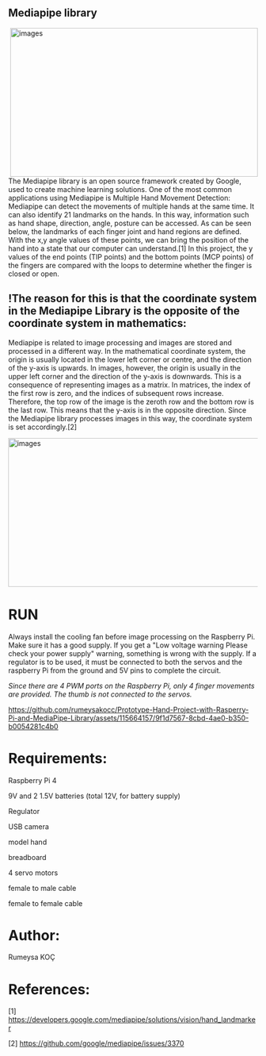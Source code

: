 ## Mediapipe library

<img src="https://github.com/rumeysakocc/Prototype-Hand-Project-with-Rasperry-Pi-and-MediaPipe-Library/assets/115664157/db130cba-26e3-4be9-8a77-0bdae3513a6c" alt="images" align="right" width="500" height="300">
The Mediapipe library is an open source framework created by Google, used to create machine learning solutions. 
One of the most common applications using Mediapipe is Multiple Hand Movement Detection:
Mediapipe can detect the movements of multiple hands at the same time.
It can also identify 21 landmarks on the hands. In this way, information such as hand shape, direction, angle, posture can be accessed.
As can be seen below, the landmarks of each finger joint and hand regions are defined.
With the x,y angle values of these points, we can bring the position of the hand into a state that our computer can understand.[1] 
In this project, the y values of the end points (TIP points) and the bottom points (MCP points) of the fingers are compared with the loops to determine whether the finger is closed or open.  

## !The reason for this is that the coordinate system in the Mediapipe Library is the opposite of the coordinate system in mathematics:
Mediapipe is related to image processing and images are stored and processed in a different way. In the mathematical coordinate system, the origin is usually located in the lower left corner or centre, and the direction of the y-axis is upwards. In images, however, the origin is usually in the upper left corner and the direction of the y-axis is downwards. This is a consequence of representing images as a matrix. In matrices, the index of the first row is zero, and the indices of subsequent rows increase. Therefore, the top row of the image is the zeroth row and the bottom row is the last row. This means that the y-axis is in the opposite direction. Since the Mediapipe library processes images in this way, the coordinate system is set accordingly.[2]

<img src="https://github.com/rumeysakocc/Prototype-Hand-Project-with-Rasperry-Pi-and-MediaPipe-Library/assets/115664157/420a6af5-36b5-40df-b30a-879be7d9e2cb" alt="images" width="1100" height="300">

# RUN
Always install the cooling fan before image processing on the Raspberry Pi. Make sure it has a good supply. If you get a "Low voltage warning Please check your power supply" warning, something is wrong with the supply. If a regulator is to be used, it must be connected to both the servos and the raspberry Pi from the ground and 5V pins to complete the circuit.


*Since there are 4 PWM ports on the Raspberry Pi, only 4 finger movements are provided. The thumb is not connected to the servos.*


https://github.com/rumeysakocc/Prototype-Hand-Project-with-Rasperry-Pi-and-MediaPipe-Library/assets/115664157/9f1d7567-8cbd-4ae0-b350-b0054281c4b0

# Requirements:

Raspberry Pi 4 

9V and 2 1.5V batteries (total 12V, for battery supply)

Regulator

USB camera

model hand

breadboard

4 servo motors

female to male cable 

female to female cable

# Author:
Rumeysa KOÇ

# References:
[1] https://developers.google.com/mediapipe/solutions/vision/hand_landmarker

[2] https://github.com/google/mediapipe/issues/3370

